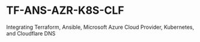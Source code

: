 # TF-ANS-AZR-K8S-CLF
Integrating Terraform, Ansible, Microsoft Azure Cloud Provider, Kubernetes, and Cloudflare DNS
